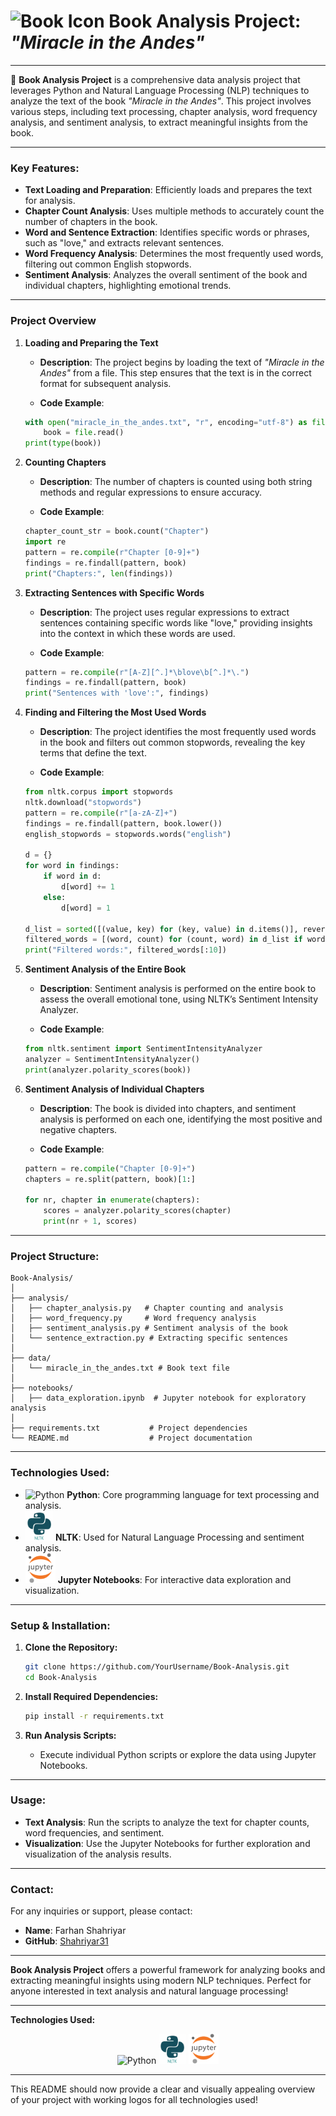 # ![Book Icon](https://img.icons8.com/fluency/48/000000/book.png) Book Analysis Project: *"Miracle in the Andes"*

---

📖 **Book Analysis Project** is a comprehensive data analysis project that leverages Python and Natural Language Processing (NLP) techniques to analyze the text of the book *"Miracle in the Andes"*. This project involves various steps, including text processing, chapter analysis, word frequency analysis, and sentiment analysis, to extract meaningful insights from the book.

---

### **Key Features:**

- **Text Loading and Preparation**: Efficiently loads and prepares the text for analysis.
- **Chapter Count Analysis**: Uses multiple methods to accurately count the number of chapters in the book.
- **Word and Sentence Extraction**: Identifies specific words or phrases, such as "love," and extracts relevant sentences.
- **Word Frequency Analysis**: Determines the most frequently used words, filtering out common English stopwords.
- **Sentiment Analysis**: Analyzes the overall sentiment of the book and individual chapters, highlighting emotional trends.

---

### **Project Overview**

1. **Loading and Preparing the Text**

   - **Description**: The project begins by loading the text of *"Miracle in the Andes"* from a file. This step ensures that the text is in the correct format for subsequent analysis.

   - **Code Example**:
   ```python
   with open("miracle_in_the_andes.txt", "r", encoding="utf-8") as file:
       book = file.read()
   print(type(book))
   ```

2. **Counting Chapters**

   - **Description**: The number of chapters is counted using both string methods and regular expressions to ensure accuracy.

   - **Code Example**:
   ```python
   chapter_count_str = book.count("Chapter")
   import re
   pattern = re.compile(r"Chapter [0-9]+")
   findings = re.findall(pattern, book)
   print("Chapters:", len(findings))
   ```

3. **Extracting Sentences with Specific Words**

   - **Description**: The project uses regular expressions to extract sentences containing specific words like "love," providing insights into the context in which these words are used.

   - **Code Example**:
   ```python
   pattern = re.compile(r"[A-Z][^.]*\blove\b[^.]*\.")
   findings = re.findall(pattern, book)
   print("Sentences with 'love':", findings)
   ```

4. **Finding and Filtering the Most Used Words**

   - **Description**: The project identifies the most frequently used words in the book and filters out common stopwords, revealing the key terms that define the text.

   - **Code Example**:
   ```python
   from nltk.corpus import stopwords
   nltk.download("stopwords")
   pattern = re.compile(r"[a-zA-Z]+")
   findings = re.findall(pattern, book.lower())
   english_stopwords = stopwords.words("english")

   d = {}
   for word in findings:
       if word in d:
           d[word] += 1
       else:
           d[word] = 1

   d_list = sorted([(value, key) for (key, value) in d.items()], reverse=True)
   filtered_words = [(word, count) for (count, word) in d_list if word not in english_stopwords]
   print("Filtered words:", filtered_words[:10])
   ```

5. **Sentiment Analysis of the Entire Book**

   - **Description**: Sentiment analysis is performed on the entire book to assess the overall emotional tone, using NLTK’s Sentiment Intensity Analyzer.

   - **Code Example**:
   ```python
   from nltk.sentiment import SentimentIntensityAnalyzer
   analyzer = SentimentIntensityAnalyzer()
   print(analyzer.polarity_scores(book))
   ```

6. **Sentiment Analysis of Individual Chapters**

   - **Description**: The book is divided into chapters, and sentiment analysis is performed on each one, identifying the most positive and negative chapters.

   - **Code Example**:
   ```python
   pattern = re.compile("Chapter [0-9]+")
   chapters = re.split(pattern, book)[1:]

   for nr, chapter in enumerate(chapters):
       scores = analyzer.polarity_scores(chapter)
       print(nr + 1, scores)
   ```

---

### **Project Structure:**

```
Book-Analysis/
│
├── analysis/
│   ├── chapter_analysis.py   # Chapter counting and analysis
│   ├── word_frequency.py     # Word frequency analysis
│   ├── sentiment_analysis.py # Sentiment analysis of the book
│   └── sentence_extraction.py # Extracting specific sentences
│
├── data/
│   └── miracle_in_the_andes.txt # Book text file
│
├── notebooks/
│   ├── data_exploration.ipynb  # Jupyter notebook for exploratory analysis
│
├── requirements.txt           # Project dependencies
└── README.md                  # Project documentation
```

---

### **Technologies Used:**

- ![Python](https://img.icons8.com/fluency/48/000000/python.png) **Python**: Core programming language for text processing and analysis.
-   <img src=https://github.com/Shahriyar31/Book-Analysis/blob/main/Images/NLTK.jpeg height="48"/> **NLTK**: Used for Natural Language Processing and sentiment analysis.
- <img src="https://raw.githubusercontent.com/github/explore/main/topics/jupyter-notebook/jupyter-notebook.png" alt="Jupyter" height="48"/> **Jupyter Notebooks**: For interactive data exploration and visualization.

---

### **Setup & Installation:**

1. **Clone the Repository:**
   ```bash
   git clone https://github.com/YourUsername/Book-Analysis.git
   cd Book-Analysis
   ```

2. **Install Required Dependencies:**
   ```bash
   pip install -r requirements.txt
   ```

3. **Run Analysis Scripts:**
   - Execute individual Python scripts or explore the data using Jupyter Notebooks.

---

### **Usage:**

- **Text Analysis**: Run the scripts to analyze the text for chapter counts, word frequencies, and sentiment.
- **Visualization**: Use the Jupyter Notebooks for further exploration and visualization of the analysis results.

---

### **Contact:**

For any inquiries or support, please contact:

- **Name**: Farhan Shahriyar
- **GitHub**: [Shahriyar31](https://github.com/Shahriyar31)

---

**Book Analysis Project** offers a powerful framework for analyzing books and extracting meaningful insights using modern NLP techniques. Perfect for anyone interested in text analysis and natural language processing!

---

**Technologies Used:**

<p align="center">
  <img src="https://img.icons8.com/fluency/48/000000/python.png" alt="Python" height=48/>
  <img src=https://github.com/Shahriyar31/Book-Analysis/blob/main/Images/NLTK.jpeg height="48"/>
  <img src="https://raw.githubusercontent.com/github/explore/main/topics/jupyter-notebook/jupyter-notebook.png" alt="Jupyter" height= 48/>
</p>

---

This README should now provide a clear and visually appealing overview of your project with working logos for all technologies used!
